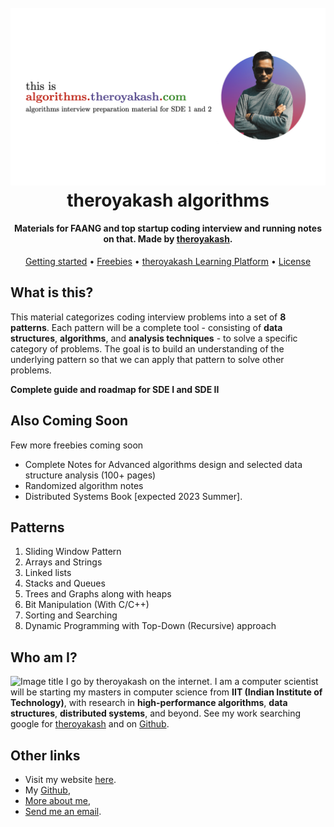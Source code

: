 <h1 align="center">
  <br>
  <a href="https://algorithms.theroyakash.com/"><img src="./docs/images/theroyakashalgorithms.001.png" alt="AKDSFramework" width="800"></a>
  <br>
  theroyakash algorithms
  <br>
</h1>

<h4 align="center">Materials for FAANG and top startup coding interview and running notes on that. Made by <a href="https://theroyakash.com">theroyakash</a>.</h4>

<p align="center">
  <a href="https://algorithms.theroyakash.com/">Getting started</a> •
  <a href="https://algorithms.theroyakash.com/freebies/">Freebies</a> •
  <a href="https://learning.theroyakash.com/">theroyakash Learning Platform</a> •
  <a href="https://github.com/theroyakash/algorithms.theroyakash.com/blob/main/LICENSE">License</a>
</p>


## What is this?
This material categorizes coding interview problems into a set of **8 patterns**. Each pattern will be a complete tool - consisting of **data structures**, **algorithms**, and **analysis techniques** - to solve a specific category of problems. The goal is to build an understanding of the underlying pattern so that we can apply that pattern to solve other problems.

**Complete guide and roadmap for SDE I and SDE II**

## Also Coming Soon

Few more freebies coming soon

- Complete Notes for Advanced algorithms design and selected data structure analysis (100+ pages)
- Randomized algorithm notes
- Distributed Systems Book [expected 2023 Summer].

## Patterns

1. Sliding Window Pattern 
2. Arrays and Strings
3. Linked lists
4. Stacks and Queues
5. Trees and Graphs along with heaps
6. Bit Manipulation (With C/C++)
7. Sorting and Searching
8. Dynamic Programming with Top-Down (Recursive) approach


## Who am I?
![Image title](https://images.unsplash.com/photo-1595254771206-5bded301347a?ixlib=rb-1.2.1&ixid=MnwxMjA3fDB8MHxwaG90by1wYWdlfHx8fGVufDB8fHx8&auto=format&fit=crop&w=1074&q=80)
I go by theroyakash on the internet. I am a computer scientist will be starting my masters in computer science from **IIT (Indian Institute of Technology)**, with research in **high-performance algorithms**, **data structures**, **distributed systems**, and beyond. See my work searching google for [theroyakash](https://g.co/kgs/Yx9DpE) and on [Github](https://github.com/theroyakash).

## **Other links**
- Visit my website [here](https://theroyakash.com/).
- My [Github](https://github.com/theroyakash),
- [More about me](https://theroyakash.com/about/),
- [Send me an email](mailto:hey@theroyakash.com).
